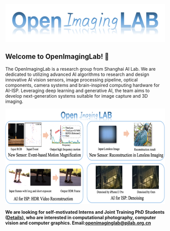 <div align="center">
    <img src="signal2.png" width="600" height="120">
</div>


## Welcome to OpenImagingLab! 👋

The OpenImagingLab is a research group from Shanghai AI Lab. We are dedicated to utilizing advanced AI algorithms to research and design innovative AI vision sensors, image processing pipeline, optical components, camera systems and brain-inspired computing hardware for AI-ISP. Leveraging deep learning and generative AI, the team aims to develop next-generation systems suitable for image capture and 3D imaging.

<div align="center">
    <img src="projects_page_v5.png" width="650" height="300">
</div>


**We are looking for self-motivated Interns and Joint Training PhD Students ([Details](https://www.shlab.org.cn/enrollment#channel_599)), who are interested in computational photography, computer vision and computer graphics. Email:openimaginglab@pjlab.org.cn**
